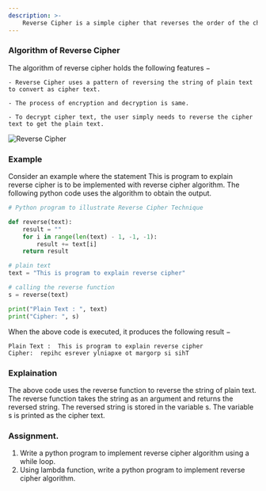 ```yaml
---
description: >-
    Reverse Cipher is a simple cipher that reverses the order of the characters in the message. It is a weak cipher because it is very easy to crack. It is also known as the reverse cipher.
---
```


### Algorithm of Reverse Cipher
The algorithm of reverse cipher holds the following features −

    - Reverse Cipher uses a pattern of reversing the string of plain text to convert as cipher text.

    - The process of encryption and decryption is same.

    - To decrypt cipher text, the user simply needs to reverse the cipher text to get the plain text.

![Reverse Cipher](https://www.tutorialspoint.com/cryptography_with_python/images/dawback.jpg)

### Example
Consider an example where the statement This is program to explain reverse cipher is to be implemented with reverse cipher algorithm. The following python code uses the algorithm to obtain the output.

```python
# Python program to illustrate Reverse Cipher Technique

def reverse(text):
    result = ""
    for i in range(len(text) - 1, -1, -1):
        result += text[i]
    return result

# plain text
text = "This is program to explain reverse cipher"

# calling the reverse function
s = reverse(text)

print("Plain Text : ", text)
print("Cipher: ", s)
```

When the above code is executed, it produces the following result −

```commandline
Plain Text :  This is program to explain reverse cipher
Cipher:  repihc esrever ylniapxe ot margorp si sihT
```

### Explaination
The above code uses the reverse function to reverse the string of plain text. The reverse function takes the string as an argument and returns the reversed string. The reversed string is stored in the variable s. The variable s is printed as the cipher text.

### Assignment.
1. Write a python program to implement reverse cipher algorithm using a while loop.
2. Using lambda function, write a python program to implement reverse cipher algorithm.


